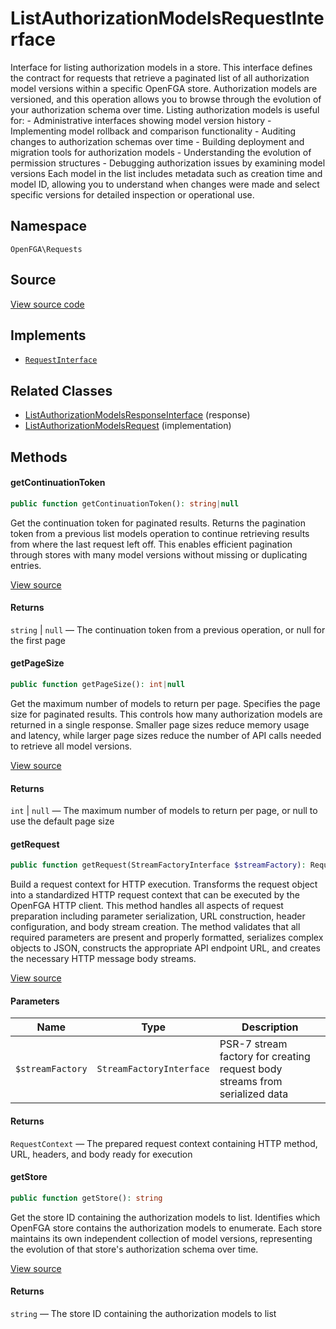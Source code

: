 # ListAuthorizationModelsRequestInterface

Interface for listing authorization models in a store. This interface defines the contract for requests that retrieve a paginated list of all authorization model versions within a specific OpenFGA store. Authorization models are versioned, and this operation allows you to browse through the evolution of your authorization schema over time. Listing authorization models is useful for: - Administrative interfaces showing model version history - Implementing model rollback and comparison functionality - Auditing changes to authorization schemas over time - Building deployment and migration tools for authorization models - Understanding the evolution of permission structures - Debugging authorization issues by examining model versions Each model in the list includes metadata such as creation time and model ID, allowing you to understand when changes were made and select specific versions for detailed inspection or operational use.

## Namespace
`OpenFGA\Requests`

## Source
[View source code](https://github.com/evansims/openfga-php/blob/main/src/Requests/ListAuthorizationModelsRequestInterface.php)

## Implements
* [`RequestInterface`](RequestInterface.md)

## Related Classes
* [ListAuthorizationModelsResponseInterface](Responses/ListAuthorizationModelsResponseInterface.md) (response)
* [ListAuthorizationModelsRequest](Requests/ListAuthorizationModelsRequest.md) (implementation)

## Methods

#### getContinuationToken

```php
public function getContinuationToken(): string|null
```

Get the continuation token for paginated results. Returns the pagination token from a previous list models operation to continue retrieving results from where the last request left off. This enables efficient pagination through stores with many model versions without missing or duplicating entries.

[View source](https://github.com/evansims/openfga-php/blob/main/src/Requests/ListAuthorizationModelsRequestInterface.php#L42)

#### Returns
`string` &#124; `null` — The continuation token from a previous operation, or null for the first page
#### getPageSize

```php
public function getPageSize(): int|null
```

Get the maximum number of models to return per page. Specifies the page size for paginated results. This controls how many authorization models are returned in a single response. Smaller page sizes reduce memory usage and latency, while larger page sizes reduce the number of API calls needed to retrieve all model versions.

[View source](https://github.com/evansims/openfga-php/blob/main/src/Requests/ListAuthorizationModelsRequestInterface.php#L54)

#### Returns
`int` &#124; `null` — The maximum number of models to return per page, or null to use the default page size
#### getRequest

```php
public function getRequest(StreamFactoryInterface $streamFactory): RequestContext
```

Build a request context for HTTP execution. Transforms the request object into a standardized HTTP request context that can be executed by the OpenFGA HTTP client. This method handles all aspects of request preparation including parameter serialization, URL construction, header configuration, and body stream creation. The method validates that all required parameters are present and properly formatted, serializes complex objects to JSON, constructs the appropriate API endpoint URL, and creates the necessary HTTP message body streams.

[View source](https://github.com/evansims/openfga-php/blob/main/src/Requests/RequestInterface.php#L57)

#### Parameters
| Name | Type | Description |
|------|------|-------------|
| `$streamFactory` | `StreamFactoryInterface` | PSR-7 stream factory for creating request body streams from serialized data |

#### Returns
`RequestContext` — The prepared request context containing HTTP method, URL, headers, and body ready for execution
#### getStore

```php
public function getStore(): string
```

Get the store ID containing the authorization models to list. Identifies which OpenFGA store contains the authorization models to enumerate. Each store maintains its own independent collection of model versions, representing the evolution of that store&#039;s authorization schema over time.

[View source](https://github.com/evansims/openfga-php/blob/main/src/Requests/ListAuthorizationModelsRequestInterface.php#L66)

#### Returns
`string` — The store ID containing the authorization models to list
